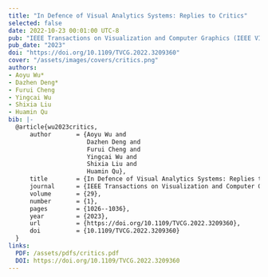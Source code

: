 ```yaml
---
title: "In Defence of Visual Analytics Systems: Replies to Critics"
selected: false
date: 2022-10-23 00:01:00 UTC-8
pub: "IEEE Transactions on Visualization and Computer Graphics (IEEE VIS 2022), vol. 29, no. 1, pp. 1026-1036, Jan. 2023 (CCF-A, JCR-Q1)"
pub_date: "2023"
doi: "https://doi.org/10.1109/TVCG.2022.3209360"
cover: "/assets/images/covers/critics.png"
authors:
- Aoyu Wu*
- Dazhen Deng*
- Furui Cheng
- Yingcai Wu
- Shixia Liu
- Huamin Qu
bib: |-
  @article{wu2023critics,
      author       = {Aoyu Wu and
                      Dazhen Deng and
                      Furui Cheng and
                      Yingcai Wu and
                      Shixia Liu and
                      Huamin Qu},
      title        = {In Defence of Visual Analytics Systems: Replies to Critics},
      journal      = {IEEE Transactions on Visualization and Computer Graphics},
      volume       = {29},
      number       = {1},
      pages        = {1026--1036},
      year         = {2023},
      url          = {https://doi.org/10.1109/TVCG.2022.3209360},
      doi          = {10.1109/TVCG.2022.3209360}
  }
links:
  PDF: /assets/pdfs/critics.pdf
  DOI: https://doi.org/10.1109/TVCG.2022.3209360
---
```

